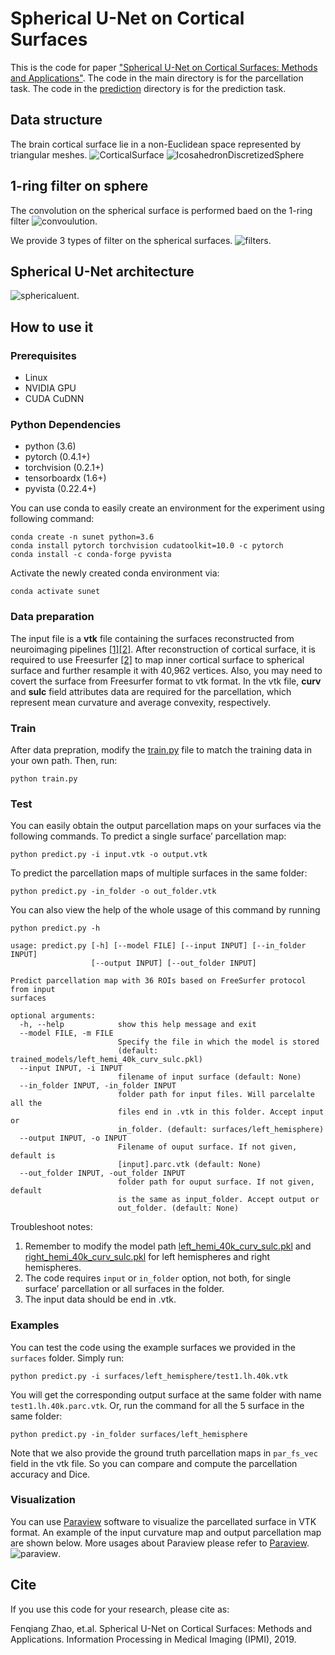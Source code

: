 # Spherical U-Net on Cortical Surfaces
This is the code for paper ["Spherical U-Net on Cortical Surfaces: Methods and Applications"](https://link.springer.com/chapter/10.1007/978-3-030-20351-1_67). The code in the main directory is for the parcellation task. The code in the [prediction](https://github.com/zhaofenqiang/Spherical_U-Net/tree/master/prediction) directory is for the prediction task.

## Data structure
The brain cortical surface lie in a non-Euclidean space represented by triangular meshes.
![CorticalSurface](https://raw.githubusercontent.com/zhaofenqiang/Spherical_U-Net/master/images/figure_OrigSurf_SphereSurf.png) ![IcosahedronDiscretizedSphere](https://raw.githubusercontent.com/zhaofenqiang/Spherical_U-Net/master/images/figure_12-10242_spherical_surfaces.png) 

## 1-ring filter on sphere
The convolution on the spherical surface is performed baed on the 1-ring filter
![convoulution](https://raw.githubusercontent.com/zhaofenqiang/Spherical_U-Net/master/images/figure_convolution.png).

We provide 3 types of filter on the spherical surfaces.
![filters](https://raw.githubusercontent.com/zhaofenqiang/Spherical_U-Net/master/images/figure_filters.png).

## Spherical U-Net architecture
![sphericaluent](https://raw.githubusercontent.com/zhaofenqiang/Spherical_U-Net/master/images/figure_unet.png).


## How to use it
### Prerequisites
- Linux
- NVIDIA GPU
- CUDA CuDNN

### Python Dependencies
- python (3.6)
- pytorch (0.4.1+)
- torchvision (0.2.1+)
- tensorboardx (1.6+)
- pyvista (0.22.4+)

You can use conda to easily create an environment for the experiment using following command:
```
conda create -n sunet python=3.6 
conda install pytorch torchvision cudatoolkit=10.0 -c pytorch
conda install -c conda-forge pyvista
```
Activate the newly created conda environment via:
```
conda activate sunet
```


### Data preparation
The input file is a **vtk** file containing the surfaces reconstructed from neuroimaging pipelines [[1]](https://www.sciencedirect.com/science/article/pii/S1361841515000559)[[2]](https://www.sciencedirect.com/science/article/pii/S1053811912000389). After reconstruction of cortical surface, it is required to use Freesurfer [[2]](https://www.sciencedirect.com/science/article/pii/S1053811912000389) to map inner cortical surface to spherical surface and further resample it with 40,962 vertices. Also, you may need to covert the surface from Freesurfer format to vtk format. In the vtk file, **curv** and **sulc** field attributes data are required for the parcellation, which represent mean curvature and average convexity, respectively. 

### Train
After data prepration, modify the [train.py](https://github.com/zhaofenqiang/Spherical_U-Net/blob/master/train.py) file to match the training data in your own path. Then, run:
```
python train.py
```

### Test
You can easily obtain the output parcellation maps on your surfaces via the following commands.
To predict a single surface’ parcellation map:
```
python predict.py -i input.vtk -o output.vtk
```
To predict the parcellation maps of multiple surfaces in the same folder:
```
python predict.py -in_folder -o out_folder.vtk
```
You can also view the help of the whole usage of this command by running 
```
python predict.py -h
```
```
usage: predict.py [-h] [--model FILE] [--input INPUT] [--in_folder INPUT]
                  [--output INPUT] [--out_folder INPUT]

Predict parcellation map with 36 ROIs based on FreeSurfer protocol from input
surfaces

optional arguments:
  -h, --help            show this help message and exit
  --model FILE, -m FILE
                        Specify the file in which the model is stored
                        (default: trained_models/left_hemi_40k_curv_sulc.pkl)
  --input INPUT, -i INPUT
                        filename of input surface (default: None)
  --in_folder INPUT, -in_folder INPUT
                        folder path for input files. Will parcelalte all the
                        files end in .vtk in this folder. Accept input or
                        in_folder. (default: surfaces/left_hemisphere)
  --output INPUT, -o INPUT
                        Filename of ouput surface. If not given, default is
                        [input].parc.vtk (default: None)
  --out_folder INPUT, -out_folder INPUT
                        folder path for ouput surface. If not given, default
                        is the same as input_folder. Accept output or
                        out_folder. (default: None)
```
Troubleshoot notes:
1. Remember to modify the model path [left_hemi_40k_curv_sulc.pkl](https://github.com/zhaofenqiang/Spherical_U-Net/blob/master/trained_models/left_hemi_40k_curv_sulc.pkl) and [right_hemi_40k_curv_sulc.pkl](https://github.com/zhaofenqiang/Spherical_U-Net/blob/master/trained_models/right_hemi_40k_curv_sulc.pkl) for left hemispheres and right hemispheres.
2. The code requires `input` or `in_folder` option, not both, for single surface’ parcellation or all surfaces in the folder. 
3. The input data should be end in .vtk.

### Examples
You can test the code using the example surfaces we provided in the `surfaces` folder. Simply run:
```
python predict.py -i surfaces/left_hemisphere/test1.lh.40k.vtk
```
You will get the corresponding output surface at the same folder with name `test1.lh.40k.parc.vtk`.
Or, run the command for all the 5 surface in the same folder:
```
python predict.py -in_folder surfaces/left_hemisphere
```
Note that we also provide the ground truth parcellation maps in `par_fs_vec` field in the vtk file. So you can compare and compute the parcellation accuracy and Dice.

### Visualization
You can use [Paraview](https://www.paraview.org/) software to visualize the parcellated surface in VTK format. An example of the input curvature map and output parcellation map are shown below. More usages about Paraview please refer to [Paraview](https://www.paraview.org/).
![paraview](https://raw.githubusercontent.com/zhaofenqiang/Spherical_U-Net/master/images/paraview.png).


## Cite
If you use this code for your research, please cite as:

Fenqiang Zhao, et.al. Spherical U-Net on Cortical Surfaces: Methods and Applications. Information Processing in Medical Imaging (IPMI), 2019.


